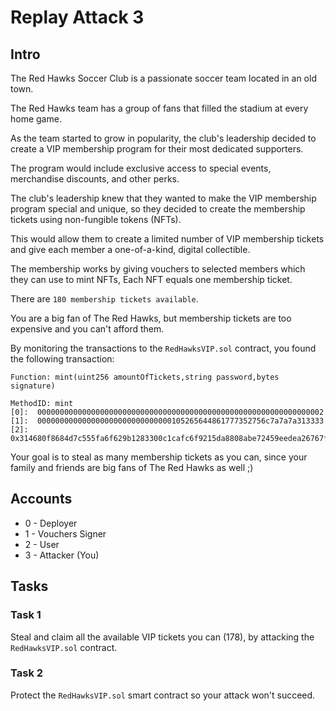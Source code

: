 # Replay Attack 3

## Intro
The Red Hawks Soccer Club is a passionate soccer team located in an old town.

The Red Hawks team has a group of fans that filled the stadium at every home game.

As the team started to grow in popularity, the club's leadership decided to create a VIP membership program for their most dedicated supporters. 

The program would include exclusive access to special events, merchandise discounts, and other perks.

The club's leadership knew that they wanted to make the VIP membership program special and unique, so they decided to create the membership tickets using non-fungible tokens (NFTs).

This would allow them to create a limited number of VIP membership tickets and give each member a one-of-a-kind, digital collectible.

The membership works by giving vouchers to selected members which they can use to mint NFTs,
Each NFT equals one membership ticket.

There are `180 membership tickets available`.

You are a big fan of The Red Hawks, but membership tickets are too expensive and you can't afford them.

By monitoring the transactions to the `RedHawksVIP.sol` contract, you found the following transaction:

```
Function: mint(uint256 amountOfTickets,string password,bytes signature)

MethodID: mint
[0]:  0000000000000000000000000000000000000000000000000000000000000002
[1]:  000000000000000000000000000000105265644861777352756c7a7a7a313333
[2]: 0x314680f8684d7c555fa6f629b1283300c1cafc6f9215da8808abe72459eedea26767ffc67b49390a9e710141b71548cad0a6bf8256299c2cc171530c991cb6151b
```

Your goal is to steal as many membership tickets as you can, since your family and friends are big fans of The Red Hawks as well ;)

## Accounts
* 0 - Deployer
* 1 - Vouchers Signer
* 2 - User
* 3 - Attacker (You)

## Tasks

### Task 1
Steal and claim all the available VIP tickets you can (178), by attacking the `RedHawksVIP.sol` contract.

### Task 2
Protect the `RedHawksVIP.sol` smart contract so your attack won't succeed.